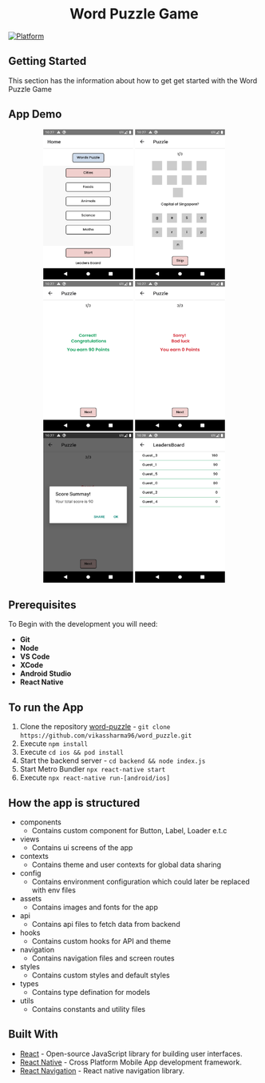 <h1 align="center">Word Puzzle Game</h1>

[![Platform](https://img.shields.io/badge/Platform-React%20Native-brightgreen)](https://reactnative.dev/docs/getting-started)


## **Getting Started**

This section has the information about how to get get started with the Word Puzzle Game

## **App Demo**

<p align="center">
<img width="180" height="300" src="https://github.com/vikassharma96/word_puzzle/blob/main/images/ss1.png" alt="logo">
<img width="180" height="300" src="https://github.com/vikassharma96/word_puzzle/blob/main/images/ss2.png" alt="logo">
<img width="180" height="300" src="https://github.com/vikassharma96/word_puzzle/blob/main/images/ss3.png" alt="logo">
<img width="180" height="300" src="https://github.com/vikassharma96/word_puzzle/blob/main/images/ss4.png" alt="logo">
<img width="180" height="300" src="https://github.com/vikassharma96/word_puzzle/blob/main/images/ss5.png" alt="logo">
<img width="180" height="300" src="https://github.com/vikassharma96/word_puzzle/blob/main/images/ss6.png" alt="logo">
</p>

## **Prerequisites**

To Begin with the development you will need:

- **Git**
- **Node**
- **VS Code**
- **XCode**
- **Android Studio**
- **React Native**

## **To run the App**

1. Clone the repository [word-puzzle](https://github.com/vikassharma96/word_puzzle) - `git clone https://github.com/vikassharma96/word_puzzle.git`
2. Execute `npm install`
3. Execute `cd ios && pod install`
4. Start the backend server - `cd backend && node index.js`
4. Start Metro Bundler `npx react-native start` 
5. Execute `npx react-native run-[android/ios]`

## **How the app is structured**

- components
  - Contains custom component for Button, Label, Loader e.t.c
- views
  - Contains ui screens of the app
- contexts
  - Contains theme and user contexts for global data sharing
- config
  - Contains environment configuration which could later be replaced with env files
- assets
  - Contains images and fonts for the app
- api
  - Contains api files to fetch data from backend
- hooks
  - Contains custom hooks for API and theme
- navigation
  - Contains navigation files and screen routes
- styles
  - Contains custom styles and default styles
- types
  - Contains type defination for models
- utils
  - Contains constants and utility files

## **Built With**

- [React](https://reactjs.org/) - Open-source JavaScript library for building user interfaces.
- [React Native](https://reactnative.dev/) - Cross Platform Mobile App development framework.
- [React Navigation](https://reactnavigation.org/) - React native navigation library.
